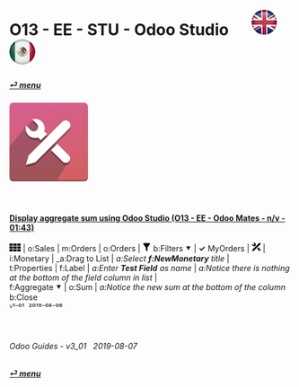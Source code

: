 # O13 - EE - STU - Odoo Studio &nbsp;&nbsp;&nbsp;&nbsp; [![en-uk](/doc/img/en-uk_flag_button_small.png)](/en-uk/o13/ee/stu/en-uk-o13-ee-stu-studio-guides.md) [ ![es-mx](/doc/img/es-mx_flag_button_small.png)](/es-mx/o13/ee/stu/es-mx-o13-ee-stu-studio-guides.md)
#### [_&#x23CE; menu_](/en-uk/o13/ee/en-uk-o13-ee-guides-menu.md)  
### ![stu](/doc/img/web_studio.png)
[ⱽ¹²³⁴⁵⁶⁷⁸⁹⁰⁻]: # (ⱽ¹²³⁴⁵⁶⁷⁸⁹⁰⁻)

<br>

#### [Display aggregate sum using Odoo Studio (O13 - EE - Odoo Mates - n/v - 01:43)](https://youtube.com/embed/oTlGUSmJ2-U?autoplay=1&start=0&end=79&rel=0)  
![apps](/doc/img/apps.png) | o:Sales | m:Orders | o:Orders | ![filter](/doc/img/filter.png) b:Filters &#x2BC6; | **&#x2713;** MyOrders | ![icon_studio_small](/doc/img/icon_studio_small.png) |  
i:Monetary | _a:Drag to List | _a:Select **f:NewMonetary** title_ |  
t:Properties | f:Label | _a:Enter **Test Field** as name_ | _a:Notice there is nothing at the bottom of the field column in list_ |  
f:Aggregate &#x2BC6; | o:Sum | _a:Notice the new sum at the bottom of the column_
b:Close  
ⱽ¹⁻⁰¹ &nbsp;²⁰¹⁹⁻⁰⁸⁻⁰⁶

<br>

###### Odoo Guides - v3_01 &nbsp; 2019-08-07  
**[_&#x23CE; menu_](/en-uk/o13/ee/en-uk-o13-ee-guides-menu.md)**  

